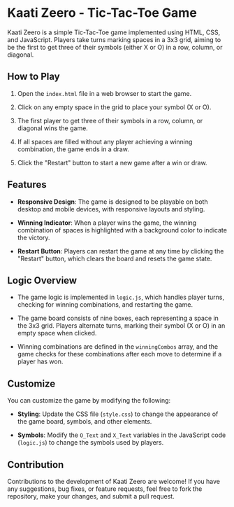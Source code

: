 # Kaati Zeero - Tic-Tac-Toe Game

Kaati Zeero is a simple Tic-Tac-Toe game implemented using HTML, CSS, and JavaScript. Players take turns marking spaces in a 3x3 grid, aiming to be the first to get three of their symbols (either X or O) in a row, column, or diagonal.

## How to Play

1. Open the `index.html` file in a web browser to start the game.

2. Click on any empty space in the grid to place your symbol (X or O).

3. The first player to get three of their symbols in a row, column, or diagonal wins the game.

4. If all spaces are filled without any player achieving a winning combination, the game ends in a draw.

5. Click the "Restart" button to start a new game after a win or draw.

## Features

- **Responsive Design**: The game is designed to be playable on both desktop and mobile devices, with responsive layouts and styling.

- **Winning Indicator**: When a player wins the game, the winning combination of spaces is highlighted with a background color to indicate the victory.

- **Restart Button**: Players can restart the game at any time by clicking the "Restart" button, which clears the board and resets the game state.

## Logic Overview

- The game logic is implemented in `logic.js`, which handles player turns, checking for winning combinations, and restarting the game.

- The game board consists of nine boxes, each representing a space in the 3x3 grid. Players alternate turns, marking their symbol (X or O) in an empty space when clicked.

- Winning combinations are defined in the `winningCombos` array, and the game checks for these combinations after each move to determine if a player has won.

## Customize

You can customize the game by modifying the following:

- **Styling**: Update the CSS file (`style.css`) to change the appearance of the game board, symbols, and other elements.

- **Symbols**: Modify the `O_Text` and `X_Text` variables in the JavaScript code (`logic.js`) to change the symbols used by players.

## Contribution

Contributions to the development of Kaati Zeero are welcome! If you have any suggestions, bug fixes, or feature requests, feel free to fork the repository, make your changes, and submit a pull request.

<!-- ## License

This project is licensed under the MIT License - see the [LICENSE](LICENSE) file for details. -->


